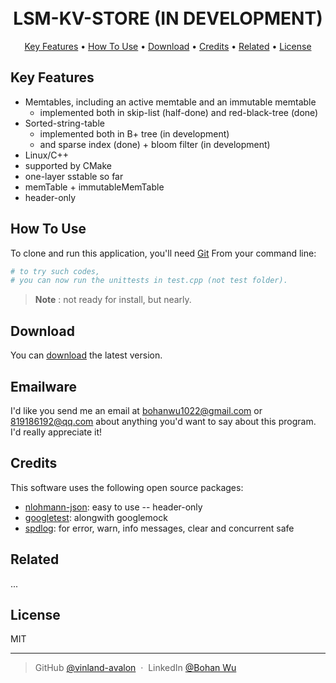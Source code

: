 <!--
 * @Author: BohanWu 819186192@qq.com
 * @Date: 2022-11-30 10:24:05
 * @LastEditors: BohanWu 819186192@qq.com
 * @LastEditTime: 2022-12-07 18:49:19
 * @FilePath: /lsm-KV-store/README.md
 * @Description: 
 * 
 * Copyright (c) 2022 by BohanWu 819186192@qq.com, All Rights Reserved. 
-->
<h1 align="center">
  <br>
  LSM-KV-STORE (IN DEVELOPMENT)
  <br>
</h1>

<p align="center">
  <a href="#key-features">Key Features</a> •
  <a href="#how-to-use">How To Use</a> •
  <a href="#download">Download</a> •
  <a href="#credits">Credits</a> •
  <a href="#related">Related</a> •
  <a href="#license">License</a>
</p>

## Key Features

* Memtables, including an active memtable and an immutable memtable
  - implemented both in skip-list (half-done) and red-black-tree (done)
* Sorted-string-table
  - implemented both in B+ tree (in development)
  - and sparse index (done) + bloom filter (in development)
* Linux/C++ 
* supported by CMake
* one-layer sstable so far
* memTable + immutableMemTable
* header-only

## How To Use

To clone and run this application, you'll need [Git](https://git-scm.com) From your command line:

```bash
# to try such codes,
# you can now run the unittests in test.cpp (not test folder).
```

> **Note**
>: not ready for install, but nearly.


## Download

You can [download](https://github.com/vinland-avalon/lsm-KV-store) the latest version.

## Emailware

I'd like you send me an email at <bohanwu1022@gmail.com> or <819186192@qq.com> about anything you'd want to say about this program. I'd really appreciate it!

## Credits

This software uses the following open source packages:

- [nlohmann-json](https://github.com/nlohmann/json): easy to use -- header-only
- [googletest](https://github.com/google/googletest.git): alongwith googlemock 
- [spdlog](https://github.com/gabime/spdlog.git): for error, warn, info messages, clear and concurrent safe

## Related

...

## License

MIT

---

> GitHub [@vinland-avalon](https://github.com/vinland-avalon) &nbsp;&middot;&nbsp;
> LinkedIn [@Bohan Wu](https://www.linkedin.com/in/bohan-wu-044887244/)
